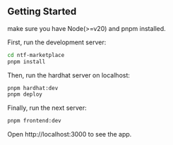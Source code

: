 ## Getting Started

make sure you have Node(>=v20) and pnpm installed.

First, run the development server:

```bash
cd ntf-marketplace
pnpm install
```

Then, run the hardhat server on localhost:

```bash
pnpm hardhat:dev
pnpm deploy
```

Finally, run the next server:

```bash
pnpm frontend:dev
```

Open http://localhost:3000 to see the app.

